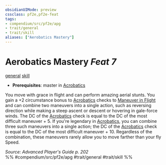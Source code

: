 ```yaml
---
obsidianUIMode: preview
cssclass: pf2e,pf2e-feat
tags:
- compendium/src/pf2e/apg
- trait/general
- trait/skill
aliases: ["Aerobatics Mastery"]
---
```

# Aerobatics Mastery  *Feat 7*  
[general](../../Rules/traits/general.md)  [skill](../../Rules/traits/skill.md)  

- **Prerequisites**: master in [Acrobatics](../skills.md#Acrobatics)

You move with grace in flight and can perform amazing aerial stunts. You gain a +2 circumstance bonus to [Acrobatics](../skills.md#Acrobatics) checks to [Maneuver in Flight](../../Rules/actions/maneuver-in-flight.md) and can combine two maneuvers into a single action, such as reversing direction while making a steep ascent or descent or hovering in gale-force winds. The DC of the [Acrobatics](../skills.md#Acrobatics) check is equal to the DC of the most difficult maneuver + 5. If you're legendary in [Acrobatics](../skills.md#Acrobatics), you can combine three such maneuvers into a single action; the DC of the [Acrobatics](../skills.md#Acrobatics) check is equal to the DC of the most difficult maneuver + 10. Regardless of the combination, these maneuvers rarely allow you to move farther than your fly Speed.

*Source: Advanced Player's Guide p. 202*  
%% #compendium/src/pf2e/apg #trait/general #trait/skill %%